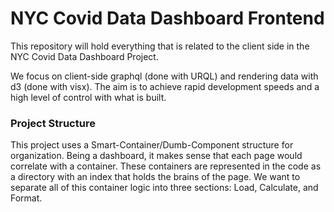 # NYC Covid Data Dashboard Frontend

This repository will hold everything that is related to the client side in the NYC Covid Data Dashboard Project.

We focus on client-side graphql (done with URQL) and rendering data with d3 (done with visx). The aim is to achieve rapid development speeds and a high level of control with what is built.

### Project Structure

This project uses a Smart-Container/Dumb-Component structure for organization. Being a dashboard, it makes sense that each page would correlate with a container. These containers are represented in the code as a directory with an index that holds the brains of the page. We want to separate all of this container logic into three sections: Load, Calculate, and Format.
